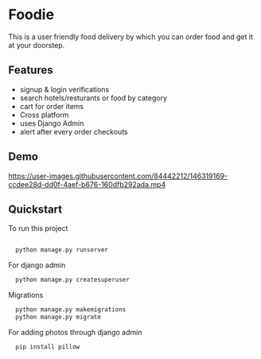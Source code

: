 
# Foodie

This is a user friendly food delivery by which you can order food and get it at your doorstep.



## Features

- signup & login verifications
- search hotels/resturants or food by category
- cart for order items
- Cross platform
- uses Django Admin
- alert after every order checkouts

## Demo



https://user-images.githubusercontent.com/84442212/146319169-ccdee28d-dd0f-4aef-b676-160dfb292ada.mp4
## Quickstart

To run this project 

```bash

  python manage.py runserver
```
For django admin

```bash
  python manage.py createsuperuser
```
Migrations 

```bash
  python manage.py makemigrations
  python manage.py migrate
```
For adding photos through django admin

```bash
  pip install pillow
```

